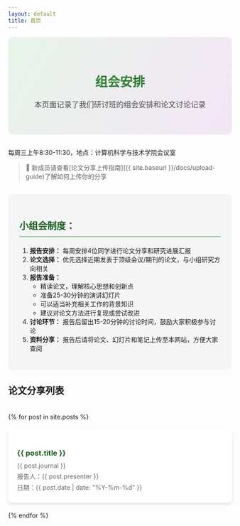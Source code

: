 ```yaml
---
layout: default
title: 首页
---
```


<div class="header-section" style="background: linear-gradient(120deg, #E8F5E9, #F3E5F5); padding: 40px 0; text-align: center; border-radius: 10px; margin-bottom: 30px;">
  <h1 style="color: #2E7D32; margin-bottom: 20px;">组会安排</h1>
  <p style="color: #4A4A4A; font-size: 1.2em;">本页面记录了我们研讨班的组会安排和论文讨论记录</p>
</div>

每周三上午8:30-11:30，地点：计算机科学与技术学院会议室

> 🔔 新成员请查看[论文分享上传指南]({{ site.baseurl }}/docs/upload-guide)了解如何上传你的分享

<div class="meeting-rules" style="background: #F5F5F5; padding: 25px; border-radius: 10px; margin: 30px 0;">
  <h2 style="color: #1B5E20; border-bottom: 2px solid #81C784; padding-bottom: 10px; margin-bottom: 20px;">小组会制度：</h2>
  <ol>
    <li><strong>报告安排：</strong> 每周安排4位同学进行论文分享和研究进展汇报</li>
    <li><strong>论文选择：</strong> 优先选择近期发表于顶级会议/期刊的论文，与小组研究方向相关</li>
    <li><strong>报告准备：</strong>
      <ul>
        <li>精读论文，理解核心思想和创新点</li>
        <li>准备25-30分钟的演讲幻灯片</li>
        <li>可以适当补充相关工作的背景知识</li>
        <li>建议对论文方法进行复现或尝试改进</li>
      </ul>
    </li>
    <li><strong>讨论环节：</strong> 报告后留出15-20分钟的讨论时间，鼓励大家积极参与讨论</li>
    <li><strong>资料分享：</strong> 报告后请将论文、幻灯片和笔记上传至本网站，方便大家查阅</li>
  </ol>
</div>

## 论文分享列表

<style>
  .paper-list {
    display: grid;
    grid-template-columns: repeat(auto-fill, minmax(300px, 1fr));
    gap: 20px;
    padding: 20px 0;
  }
  
  .paper-item {
    background: white;
    border-radius: 10px;
    padding: 20px;
    box-shadow: 0 4px 6px rgba(0, 0, 0, 0.1);
    transition: transform 0.3s ease, box-shadow 0.3s ease;
  }
  
  .paper-item:hover {
    transform: translateY(-5px);
    box-shadow: 0 6px 12px rgba(0, 0, 0, 0.15);
  }
  
  .paper-item a {
    text-decoration: none;
    color: inherit;
  }
  
  .paper-item h3 {
    color: #1B5E20;
    margin-bottom: 10px;
  }
  
  .paper-item p {
    color: #666;
    margin: 5px 0;
  }
</style>

<div class="paper-list" id="paper-list">
  {% for post in site.posts %}
  <div class="paper-item">
    <a href="{{ site.url }}{{ site.baseurl }}{{ post.url }}">
      <h3>{{ post.title }}</h3>
      <p>{{ post.journal }}</p>
      <p>报告人：{{ post.presenter }}</p>
      <p>日期：{{ post.date | date: "%Y-%m-%d" }}</p>
    </a>
  </div>
  {% endfor %}
</div>
